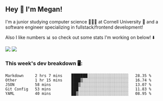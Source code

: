 ## Hey 👋 I'm Megan! 
I'm a junior studying computer science 👩🏻‍💻 at Cornell University 🐻 and a software engineer specializing in fullstack/frontend development!

Also I like numbers 📊 so check out some stats I'm working on below! ⬇️

<img src="https://github-readme-stats.meganyin13.vercel.app/api?username=meganyin13&show_icons=true&hide=stars&count_private=true" />

<img src="https://github-readme-stats.meganyin13.vercel.app/api/top-langs/?username=meganyin13&layout=compact&hide=Jupyter%20Notebook" />

### This week's dev breakdown 🖥:
<!--START_SECTION:waka-->
```text
Markdown     2 hrs 7 mins    ███████░░░░░░░░░░░░░░░░░░   28.35 % 
Other        1 hr 15 mins    ████▒░░░░░░░░░░░░░░░░░░░░   16.74 % 
JSON         58 mins         ███▒░░░░░░░░░░░░░░░░░░░░░   13.07 % 
Git Config   53 mins         ███░░░░░░░░░░░░░░░░░░░░░░   11.83 % 
YAML         40 mins         ██▒░░░░░░░░░░░░░░░░░░░░░░   08.95 % 
```
<!--END_SECTION:waka-->
